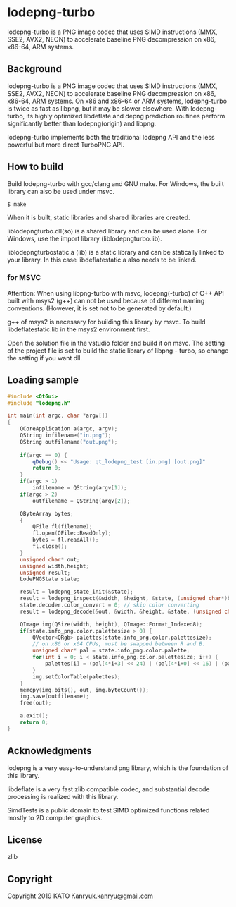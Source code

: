 # lodepng-turbo
lodepng-turbo is a PNG image codec that uses SIMD instructions (MMX, SSE2, AVX2, NEON) to accelerate baseline PNG decompression on x86, x86-64, ARM systems.

## Background
lodepng-turbo is a PNG image codec that uses SIMD instructions (MMX, SSE2, AVX2, NEON) 
to accelerate baseline PNG decompression on x86, x86-64, ARM systems. 
On x86 and x86-64 or ARM systems, lodepng-turbo is twice as fast as libpng, but it may be slower elsewhere. 
With lodepng-turbo, its highly optimized libdeflate and depng prediction routines perform significantly better than lodepng(origin) and libpng.

lodepng-turbo implements both the traditional lodepng API and the less powerful but more direct TurboPNG API.

## How to build

Build lodepng-turbo with gcc/clang and GNU make.
For Windows, the built library can also be used under msvc.

```shell
$ make
```
When it is built, static libraries and shared libraries are created.

liblodepngturbo.dll(so) is a shared library and can be used alone. For Windows, use the import library (liblodepngturbo.lib).

liblodepngturbostatic.a (lib) is a static library and can be statically linked to your library. In this case libdeflatestatic.a also needs to be linked.

### for MSVC

Attention: When using libpng-turbo with msvc, lodepng(-turbo)  of C++ API built with msys2 (g++) can not be used because of different naming conventions. (However, it is set not to be generated by default.)

g++ of msys2 is necessary for building this library by msvc.
To build libdeflatestatic.lib in the msys2 environment first.

Open the solution file in the vstudio folder and build it on msvc. The setting of the project file is set to build the static library of libpng - turbo, so change the setting if you want dll.

## Loading sample

```C++
#include <QtGui>
#include "lodepng.h"

int main(int argc, char *argv[])
{
    QCoreApplication a(argc, argv);
    QString infilename("in.png");
    QString outfilename("out.png");
    
    if(argc == 0) {
        qDebug() << "Usage: qt_lodepng_test [in.png] [out.png]"
        return 0;
    }
    if(argc > 1)
        infilename = QString(argv[1]);
    if(argc > 2)
        outfilename = QString(argv[2]);

    QByteArray bytes;
    {
        QFile fl(filename);
        fl.open(QFile::ReadOnly);
        bytes = fl.readAll();
        fl.close();
    }
    unsigned char* out;
    unsigned width,height;
    unsigned result;
    LodePNGState state;

    result = lodepng_state_init(&state);
    result = lodepng_inspect(&width, &height, &state, (unsigned char*)bytes.data(), bytes.size());
    state.decoder.color_convert = 0; // skip color converting
    result = lodepng_decode(&out, &width, &height, &state, (unsigned char*)bytes.data(), bytes.size());

    QImage img(QSize(width, height), QImage::Format_Indexed8);
    if(state.info_png.color.palettesize > 0) {
        QVector<QRgb> palettes(state.info_png.color.palettesize);
        // on x86 or x64 CPUs, must be swapped between R and B.
        unsigned char* pal = state.info_png.color.palette;
        for(int i = 0; i < state.info_png.color.palettesize; i++) {
            palettes[i] = (pal[4*i+3] << 24) | (pal[4*i+0] << 16) | (pal[4*i+1] <<8) | pal[4*i+2];
        }
        img.setColorTable(palettes);
    }
    memcpy(img.bits(), out, img.byteCount());
    img.save(outfilename);
    free(out);

    a.exit();
    return 0;
}
```

## Acknowledgments

lodepng is a very easy-to-understand png library, which is the foundation of this library.

libdeflate is a very fast zlib compatible codec, and substantial decode processing is realized with this library.

SimdTests is a public domain to test SIMD optimized functions related mostly to 2D computer graphics.

## License

zlib

## Copyright

Copyright 2019 KATO Kanryu<k.kanryu@gmail.com>


